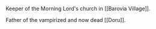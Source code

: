 Keeper of the Morning Lord's church in [[Barovia Village]].

Father of the vampirized and now dead [[Doru]].
